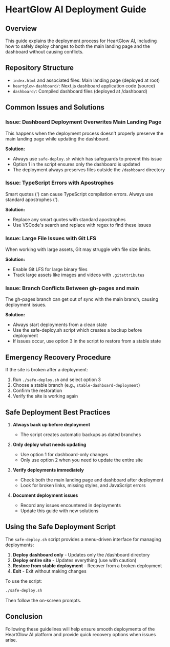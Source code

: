 # HeartGlow AI Deployment Guide

## Overview

This guide explains the deployment process for HeartGlow AI, including how to safely deploy changes to both the main landing page and the dashboard without causing conflicts.

## Repository Structure

- `index.html` and associated files: Main landing page (deployed at root)
- `heartglow-dashboard/`: Next.js dashboard application code (source)
- `dashboard/`: Compiled dashboard files (deployed at /dashboard)

## Common Issues and Solutions

### Issue: Dashboard Deployment Overwrites Main Landing Page

This happens when the deployment process doesn't properly preserve the main landing page while updating the dashboard.

**Solution:**
- Always use `safe-deploy.sh` which has safeguards to prevent this issue
- Option 1 in the script ensures only the dashboard is updated
- The deployment always preserves files outside the `/dashboard` directory

### Issue: TypeScript Errors with Apostrophes

Smart quotes (') can cause TypeScript compilation errors. Always use standard apostrophes (').

**Solution:**
- Replace any smart quotes with standard apostrophes
- Use VSCode's search and replace with regex to find these issues

### Issue: Large File Issues with Git LFS

When working with large assets, Git may struggle with file size limits.

**Solution:**
- Enable Git LFS for large binary files
- Track large assets like images and videos with `.gitattributes`

### Issue: Branch Conflicts Between gh-pages and main

The gh-pages branch can get out of sync with the main branch, causing deployment issues.

**Solution:**
- Always start deployments from a clean state
- Use the safe-deploy.sh script which creates a backup before deployment
- If issues occur, use option 3 in the script to restore from a stable state

## Emergency Recovery Procedure

If the site is broken after a deployment:

1. Run `./safe-deploy.sh` and select option 3
2. Choose a stable branch (e.g., `stable-dashboard-deployment`)
3. Confirm the restoration
4. Verify the site is working again

## Safe Deployment Best Practices

1. **Always back up before deployment**
   - The script creates automatic backups as dated branches

2. **Only deploy what needs updating**
   - Use option 1 for dashboard-only changes
   - Only use option 2 when you need to update the entire site

3. **Verify deployments immediately**
   - Check both the main landing page and dashboard after deployment
   - Look for broken links, missing styles, and JavaScript errors

4. **Document deployment issues**
   - Record any issues encountered in deployments
   - Update this guide with new solutions

## Using the Safe Deployment Script

The `safe-deploy.sh` script provides a menu-driven interface for managing deployments:

1. **Deploy dashboard only** - Updates only the /dashboard directory
2. **Deploy entire site** - Updates everything (use with caution)
3. **Restore from stable deployment** - Recover from a broken deployment
4. **Exit** - Exit without making changes

To use the script:
```bash
./safe-deploy.sh
```

Then follow the on-screen prompts.

## Conclusion

Following these guidelines will help ensure smooth deployments of the HeartGlow AI platform and provide quick recovery options when issues arise. 